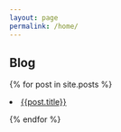 ```yaml
---
layout: page
permalink: /home/
---
```




## Blog

{% for post in site.posts %} 
  <li><a href="{{ post.url }}">{{post.title}}</a></li>

{% endfor %}